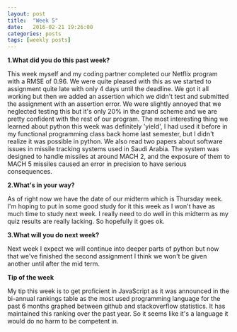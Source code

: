 ```yaml
---
layout: post
title:  "Week 5"
date:   2016-02-21 19:26:00
categories: posts
tags: [weekly posts]
---
```


**1.What did you do this past week?**

This week myself and my coding partner completed our Netflix program with a
RMSE of 0.96. We were quite pleased with this as we started to assignment
quite late with only 4 days until the deadline. We got it all working
but then we added an assertion which we didn't test and submitted the assignment
with an assertion error. We were slightly annoyed that we neglected testing
this but it's only 20% in the grand scheme and we are pretty confident with
the rest of our program. The most interesting thing we learned about python
this week was definitely 'yield', I had used it before in my functional
programming class back home last semester, but I didn't realize it was possible
in python. We also read two papers about software issues in missile
tracking systems used in Saudi Arabia. The system was designed to handle
missiles at around MACH 2, and the exposure of them to MACH 5 missiles caused
an error in precision to have serious consequences.

**2.What's in your way?**

As of right now we have the date of our midterm which is Thursday week. I'm hoping
to put in some good study for it this week as I won't have as much time to study
next week. I really need to do well in this midterm as my quiz results are really
lacking. So hopefully it goes ok.


**3.What will you do next week?**

Next week I expect we will continue into deeper parts of python but now that
we've finished the second assignment I think we won't be given another until after
the mid term.


**Tip of the week**

My tip this week is to get proficient in JavaScript as it was announced in the
bi-annual rankings table as the most used programming language for the past
6 months graphed between github and stackoverflow statistics. It has maintained
this ranking over the past year. So it seems like it's a language it would do
no harm to be competent in.
